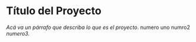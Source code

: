 # Título del Proyecto
_Acá va un párrafo que describa lo que es el proyecto_.
numero uno
numro2 
_numero3._

